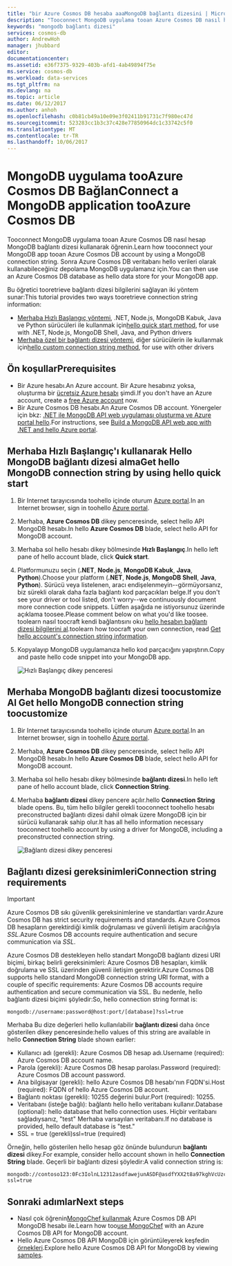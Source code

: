 ```yaml
---
title: "bir Azure Cosmos DB hesaba aaaMongoDB bağlantı dizesini | Microsoft Docs"
description: "Tooconnect MongoDB uygulama tooan Azure Cosmos DB nasıl hesap MongoDB bağlantı dizesi kullanarak öğrenin."
keywords: "mongodb bağlantı dizesi"
services: cosmos-db
author: AndrewHoh
manager: jhubbard
editor: 
documentationcenter: 
ms.assetid: e36f7375-9329-403b-afd1-4ab49894f75e
ms.service: cosmos-db
ms.workload: data-services
ms.tgt_pltfrm: na
ms.devlang: na
ms.topic: article
ms.date: 06/12/2017
ms.author: anhoh
ms.openlocfilehash: c0b81cb49a10e09e3f02411b91731c7f980ec47d
ms.sourcegitcommit: 523283cc1b3c37c428e77850964dc1c33742c5f0
ms.translationtype: MT
ms.contentlocale: tr-TR
ms.lasthandoff: 10/06/2017
---
```

# <a name="connect-a-mongodb-application-tooazure-cosmos-db"></a><span data-ttu-id="c611e-104">MongoDB uygulama tooAzure Cosmos DB Bağlan</span><span class="sxs-lookup"><span data-stu-id="c611e-104">Connect a MongoDB application tooAzure Cosmos DB</span></span>
<span data-ttu-id="c611e-105">Tooconnect MongoDB uygulama tooan Azure Cosmos DB nasıl hesap MongoDB bağlantı dizesi kullanarak öğrenin.</span><span class="sxs-lookup"><span data-stu-id="c611e-105">Learn how tooconnect your MongoDB app tooan Azure Cosmos DB account by using a MongoDB connection string.</span></span> <span data-ttu-id="c611e-106">Sonra Azure Cosmos DB veritabanı hello verileri olarak kullanabileceğiniz depolama MongoDB uygulamanız için.</span><span class="sxs-lookup"><span data-stu-id="c611e-106">You can then use an Azure Cosmos DB database as hello data store for your MongoDB app.</span></span> 

<span data-ttu-id="c611e-107">Bu öğretici tooretrieve bağlantı dizesi bilgilerini sağlayan iki yöntem sunar:</span><span class="sxs-lookup"><span data-stu-id="c611e-107">This tutorial provides two ways tooretrieve connection string information:</span></span>

- <span data-ttu-id="c611e-108">[Merhaba Hızlı Başlangıç yöntemi](#QuickstartConnection), .NET, Node.js, MongoDB Kabuk, Java ve Python sürücüleri ile kullanmak için</span><span class="sxs-lookup"><span data-stu-id="c611e-108">[hello quick start method](#QuickstartConnection), for use with .NET, Node.js, MongoDB Shell, Java, and Python drivers</span></span>
- <span data-ttu-id="c611e-109">[Merhaba özel bir bağlantı dizesi yöntemi](#GetCustomConnection), diğer sürücülerin ile kullanmak için</span><span class="sxs-lookup"><span data-stu-id="c611e-109">[hello custom connection string method](#GetCustomConnection), for use with other drivers</span></span>

## <a name="prerequisites"></a><span data-ttu-id="c611e-110">Ön koşullar</span><span class="sxs-lookup"><span data-stu-id="c611e-110">Prerequisites</span></span>

- <span data-ttu-id="c611e-111">Bir Azure hesabı.</span><span class="sxs-lookup"><span data-stu-id="c611e-111">An Azure account.</span></span> <span data-ttu-id="c611e-112">Bir Azure hesabınız yoksa, oluşturma bir [ücretsiz Azure hesabı](https://azure.microsoft.com/free/) şimdi.</span><span class="sxs-lookup"><span data-stu-id="c611e-112">If you don't have an Azure account, create a [free Azure account](https://azure.microsoft.com/free/) now.</span></span> 
- <span data-ttu-id="c611e-113">Bir Azure Cosmos DB hesabı.</span><span class="sxs-lookup"><span data-stu-id="c611e-113">An Azure Cosmos DB account.</span></span> <span data-ttu-id="c611e-114">Yönergeler için bkz: [.NET ile MongoDB API web uygulaması oluşturma ve Azure portal hello](create-mongodb-dotnet.md).</span><span class="sxs-lookup"><span data-stu-id="c611e-114">For instructions, see [Build a MongoDB API web app with .NET and hello Azure portal](create-mongodb-dotnet.md).</span></span>

## <span data-ttu-id="c611e-115"><a id="QuickstartConnection"></a>Merhaba Hızlı Başlangıç'ı kullanarak Hello MongoDB bağlantı dizesi alma</span><span class="sxs-lookup"><span data-stu-id="c611e-115"><a id="QuickstartConnection"></a>Get hello MongoDB connection string by using hello quick start</span></span>
1. <span data-ttu-id="c611e-116">Bir Internet tarayıcısında toohello içinde oturum [Azure portal](https://portal.azure.com).</span><span class="sxs-lookup"><span data-stu-id="c611e-116">In an Internet browser, sign in toohello [Azure portal](https://portal.azure.com).</span></span>
2. <span data-ttu-id="c611e-117">Merhaba, **Azure Cosmos DB** dikey penceresinde, select hello API MongoDB hesabı.</span><span class="sxs-lookup"><span data-stu-id="c611e-117">In hello **Azure Cosmos DB** blade, select hello API for MongoDB account.</span></span> 
3. <span data-ttu-id="c611e-118">Merhaba sol hello hesabı dikey bölmesinde **Hızlı Başlangıç**.</span><span class="sxs-lookup"><span data-stu-id="c611e-118">In hello left pane of hello account blade, click **Quick start**.</span></span> 
4. <span data-ttu-id="c611e-119">Platformunuzu seçin (**.NET**, **Node.js**, **MongoDB Kabuk**, **Java**, **Python**).</span><span class="sxs-lookup"><span data-stu-id="c611e-119">Choose your platform (**.NET**, **Node.js**, **MongoDB Shell**, **Java**, **Python**).</span></span> <span data-ttu-id="c611e-120">Sürücü veya listelenen, aracı endişelenmeyin--görmüyorsanız, biz sürekli olarak daha fazla bağlantı kod parçacıkları belge.</span><span class="sxs-lookup"><span data-stu-id="c611e-120">If you don't see your driver or tool listed, don't worry--we continuously document more connection code snippets.</span></span> <span data-ttu-id="c611e-121">Lütfen aşağıda ne istiyorsunuz üzerinde açıklama toosee.</span><span class="sxs-lookup"><span data-stu-id="c611e-121">Please comment below on what you'd like toosee.</span></span> <span data-ttu-id="c611e-122">toolearn nasıl toocraft kendi bağlantısını oku [hello hesabın bağlantı dizesi bilgilerini al](#GetCustomConnection).</span><span class="sxs-lookup"><span data-stu-id="c611e-122">toolearn how toocraft your own connection, read [Get hello account's connection string information](#GetCustomConnection).</span></span>
5. <span data-ttu-id="c611e-123">Kopyalayıp MongoDB uygulamanıza hello kod parçacığını yapıştırın.</span><span class="sxs-lookup"><span data-stu-id="c611e-123">Copy and paste hello code snippet into your MongoDB app.</span></span>

    ![Hızlı Başlangıç dikey penceresi](./media/connect-mongodb-account/QuickStartBlade.png)

## <span data-ttu-id="c611e-125"><a id="GetCustomConnection"></a>Merhaba MongoDB bağlantı dizesi toocustomize Al</span><span class="sxs-lookup"><span data-stu-id="c611e-125"><a id="GetCustomConnection"></a> Get hello MongoDB connection string toocustomize</span></span>
1. <span data-ttu-id="c611e-126">Bir Internet tarayıcısında toohello içinde oturum [Azure portal](https://portal.azure.com).</span><span class="sxs-lookup"><span data-stu-id="c611e-126">In an Internet browser, sign in toohello [Azure portal](https://portal.azure.com).</span></span>
2. <span data-ttu-id="c611e-127">Merhaba, **Azure Cosmos DB** dikey penceresinde, select hello API MongoDB hesabı.</span><span class="sxs-lookup"><span data-stu-id="c611e-127">In hello **Azure Cosmos DB** blade, select hello API for MongoDB account.</span></span> 
3. <span data-ttu-id="c611e-128">Merhaba sol hello hesabı dikey bölmesinde **bağlantı dizesi**.</span><span class="sxs-lookup"><span data-stu-id="c611e-128">In hello left pane of hello account blade, click **Connection String**.</span></span> 
4. <span data-ttu-id="c611e-129">Merhaba **bağlantı dizesi** dikey pencere açılır.</span><span class="sxs-lookup"><span data-stu-id="c611e-129">hello **Connection String** blade opens.</span></span> <span data-ttu-id="c611e-130">Bu, tüm hello bilgiler gerekli tooconnect toohello hesabı preconstructed bağlantı dizesi dahil olmak üzere MongoDB için bir sürücü kullanarak sahip olur.</span><span class="sxs-lookup"><span data-stu-id="c611e-130">It has all hello information necessary tooconnect toohello account by using a driver for MongoDB, including a preconstructed connection string.</span></span>

    ![Bağlantı dizesi dikey penceresi](./media/connect-mongodb-account/ConnectionStringBlade.png)

## <a name="connection-string-requirements"></a><span data-ttu-id="c611e-132">Bağlantı dizesi gereksinimleri</span><span class="sxs-lookup"><span data-stu-id="c611e-132">Connection string requirements</span></span>
> [!Important]
> <span data-ttu-id="c611e-133">Azure Cosmos DB sıkı güvenlik gereksinimlerine ve standartları vardır.</span><span class="sxs-lookup"><span data-stu-id="c611e-133">Azure Cosmos DB has strict security requirements and standards.</span></span> <span data-ttu-id="c611e-134">Azure Cosmos DB hesapların gerektirdiği kimlik doğrulaması ve güvenli iletişim aracılığıyla *SSL*.</span><span class="sxs-lookup"><span data-stu-id="c611e-134">Azure Cosmos DB accounts require authentication and secure communication via *SSL*.</span></span> 
>
>

<span data-ttu-id="c611e-135">Azure Cosmos DB destekleyen hello standart MongoDB bağlantı dizesi URI biçimi, birkaç belirli gereksinimleri: Azure Cosmos DB hesapları, kimlik doğrulama ve SSL üzerinden güvenli iletişim gerektirir.</span><span class="sxs-lookup"><span data-stu-id="c611e-135">Azure Cosmos DB supports hello standard MongoDB connection string URI format, with a couple of specific requirements: Azure Cosmos DB accounts require authentication and secure communication via SSL.</span></span> <span data-ttu-id="c611e-136">Bu nedenle, hello bağlantı dizesi biçimi şöyledir:</span><span class="sxs-lookup"><span data-stu-id="c611e-136">So, hello connection string format is:</span></span>

    mongodb://username:password@host:port/[database]?ssl=true

<span data-ttu-id="c611e-137">Merhaba Bu dize değerleri hello kullanılabilir **bağlantı dizesi** daha önce gösterilen dikey penceresinde:</span><span class="sxs-lookup"><span data-stu-id="c611e-137">hello values of this string are available in hello **Connection String** blade shown earlier:</span></span>

* <span data-ttu-id="c611e-138">Kullanıcı adı (gerekli): Azure Cosmos DB hesap adı.</span><span class="sxs-lookup"><span data-stu-id="c611e-138">Username (required): Azure Cosmos DB account name.</span></span>
* <span data-ttu-id="c611e-139">Parola (gerekli): Azure Cosmos DB hesap parolası.</span><span class="sxs-lookup"><span data-stu-id="c611e-139">Password (required): Azure Cosmos DB account password.</span></span>
* <span data-ttu-id="c611e-140">Ana bilgisayar (gerekli): hello Azure Cosmos DB hesabı'nın FQDN'si.</span><span class="sxs-lookup"><span data-stu-id="c611e-140">Host (required): FQDN of hello Azure Cosmos DB account.</span></span>
* <span data-ttu-id="c611e-141">Bağlantı noktası (gerekli): 10255 değerini bulur.</span><span class="sxs-lookup"><span data-stu-id="c611e-141">Port (required): 10255.</span></span>
* <span data-ttu-id="c611e-142">Veritabanı (isteğe bağlı): bağlantı hello hello veritabanı kullanır.</span><span class="sxs-lookup"><span data-stu-id="c611e-142">Database (optional): hello database that hello connection uses.</span></span> <span data-ttu-id="c611e-143">Hiçbir veritabanı sağladıysanız, "test" Merhaba varsayılan veritabanı.</span><span class="sxs-lookup"><span data-stu-id="c611e-143">If no database is provided, hello default database is "test."</span></span>
* <span data-ttu-id="c611e-144">SSL = true (gerekli)</span><span class="sxs-lookup"><span data-stu-id="c611e-144">ssl=true (required)</span></span>

<span data-ttu-id="c611e-145">Örneğin, hello gösterilen hello hesap göz önünde bulundurun **bağlantı dizesi** dikey.</span><span class="sxs-lookup"><span data-stu-id="c611e-145">For example, consider hello account shown in hello **Connection String** blade.</span></span> <span data-ttu-id="c611e-146">Geçerli bir bağlantı dizesi şöyledir:</span><span class="sxs-lookup"><span data-stu-id="c611e-146">A valid connection string is:</span></span>

    mongodb://contoso123:0Fc3IolnL12312asdfawejunASDF@asdfYXX2t8a97kghVcUzcDv98hawelufhawefafnoQRGwNj2nMPL1Y9qsIr9Srdw==@anhohmongo.documents.azure.com:10255/mydatabase?ssl=true

## <a name="next-steps"></a><span data-ttu-id="c611e-147">Sonraki adımlar</span><span class="sxs-lookup"><span data-stu-id="c611e-147">Next steps</span></span>
* <span data-ttu-id="c611e-148">Nasıl çok öğrenin[MongoChef kullanmak](mongodb-mongochef.md) Azure Cosmos DB API MongoDB hesabı ile.</span><span class="sxs-lookup"><span data-stu-id="c611e-148">Learn how too[use MongoChef](mongodb-mongochef.md) with an Azure Cosmos DB API for MongoDB account.</span></span>
* <span data-ttu-id="c611e-149">Hello Azure Cosmos DB API MongoDB için görüntüleyerek keşfedin [örnekleri](mongodb-samples.md).</span><span class="sxs-lookup"><span data-stu-id="c611e-149">Explore hello Azure Cosmos DB API for MongoDB by viewing [samples](mongodb-samples.md).</span></span>
